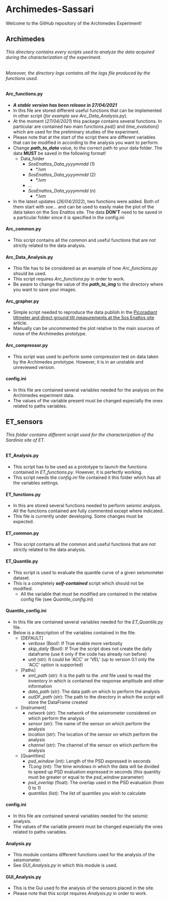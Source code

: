 # Archimedes-Sassari

Welcome to the GitHub repository of the Archimedes Experiment!

## Archimedes

###### This directory contains every scripts used to analyze the data acquired during the characterization of the experiment.

###### Moreover, the directory logs contains all the logs file produced by the functions used.

#### Arc_functions.py

* ___A stable version has been release in 27/04/2021___
* In this file are stored different useful functions that can be implemented in other script (_for example see
  Arc_Data_Analysis.py_).
* At the moment (_27/04/2021_) this package contains several functions. In particular are contained two main functions
  _psd()_ and  _time_evolution()_ which are used for the preliminary studies of the experiment.
* Please note that at the start of the script there are different variables that can be modified in according to the
  analysis you want to perform.
* Change ___path_to_data___ value, to the correct path to your data folder. The data __MUST__ be saved in the following
  format!
    * Data_folder
        * _SosEnattos_Data_yyyymmdd_ (1)
            * *.lvm
        * _SosEnattos_Data_yyyymmdd_ (2)
            * *.lvm
        * ...
        * _SosEnattos_Data_yyyymmdd_ (n)
            * *.lvm
* In the latest updates (_26/04/2022_), two functions were added. Both of them start with _soe..._  and can be used to
  easily make the plot of the data taken on the Sos Enattos site. The data __DON'T__ need to be saved in a particular
  folder since it is specified in the config.ini

#### Arc_common.py

* This script contains all the common and useful functions that are not strictly related to the data analysis.

#### Arc_Data_Analysis.py

* This file has to be considered as an example of how _Arc_functions.py_ should be used.
* This script requires _Arc_functions.py_ in order to work.
* Be aware to change the value of the ___path_to_img___ to the directory where you want to save your images.

#### Arc_grapher.py

* Simple script needed to reproduce the data publish in
  the [Picoradiant tiltmeter and direct ground tilt measurements at the Sos Enattos site](https://link.springer.com/article/10.1140/epjp/s13360-021-01993-w)
  article.
* Manually can be uncommented the plot relative to the main sources of noise of the Archimedes prototype.

#### Arc_compressor.py

* This script was used to perform some compression test on data taken by the Archimedes prototype. However, it is in an
  unstable and unreviewed version.

#### config.ini

* In this file are contained several variables needed for the analysis on the Archimedes experiment data.
* The values of the variable present must be changed especially the ones related to paths variables.

## ET_sensors

###### This folder contains different script used for the characterization of the Sardinia site of ET.

#### ET_Analysis.py

* This script has to be used as a prototype to launch the functions contained in _ET_functions.py_. However, it is
  perfectly working.
* This script needs the _config.ini_ file contained it this folder which has all the variables settings.

#### ET_functions.py

* In this are stored several functions needed to perform seismic analysis. All the functions contained are fully
  commented except where indicated.
* This file is currently under developing. Some changes must be expected.

#### ET_common.py

* This script contains all the common and useful functions that are not strictly related to the data analysis.

#### ET_Quantile.py

* This script is used to evaluate the quantile curve of a given seismometer dataset.
* This is a completely ___self-contained___ script which should not be modified.
    * All the variable that must be modified are contained in the relative config file (see _Quantile_config.ini_)

#### Quantile_config.ini

* In this file are contained several variables needed for the _ET_Quantile.py_ file.
* Below is a description of the variables contained in the file:
    * [DEFAULT]
        * _verbose_ (Bool):  If True enable more verbosity
        * _skip_daily_ (Bool): If True the script does not create the daily dataframe (use it only if the code has
          already run before)
        * _unit_ (str): It could be 'ACC' or 'VEL' (up to version 0.1 only the 'ACC' option is supported)
    * [Paths]
        * _xml_path_ (str): It is the path to the .xml file used to read the inventory in which is contained the
          response amplitude and other information
        * _data_path_ (str): The data path on which to perform the analysis
        * _outDF_path_ (str): The path to the directory in which the script will store the DataFrame created
    * [Instrument]
        * _network_ (str): The network of the seismometer considered on which perform the analysis
        * _sensor_ (str): The name of the sensor on which perform the analysis
        * _location_ (str): The location of the sensor on which perform the analysis
        * _channel_ (str): The channel of the sensor on which perform the analysis
    * [Quantities]
        * _psd_window_ (int): Length of the PSD expressed in seconds
        * _TLong_ (int): The time windows in which the data will be divided to speed up PSD evaluation expressed in
          seconds (this quantity must be greater or equal to the _psd_window_ parameter)
        * _psd_overlap_ (float): The overlap used in the PSD evaluation (from 0 to 1)
        * _quantiles_ (list): The list of quantiles you wish to calculate

#### config.ini

* In this file are contained several variables needed for the seismic analysis.
* The values of the variable present must be changed especially the ones related to paths variables.

#### Analysis.py

* This module contains different functions used for the analysis of the seismometer.
* See _GUI_Analysis.py_ in which this module is used.

#### GUI_Analysis.py

* This is the Gui used fo the analysis of the sensors placed in the site.
* Please note that this script requires _Analysis.py_ in order to work.





